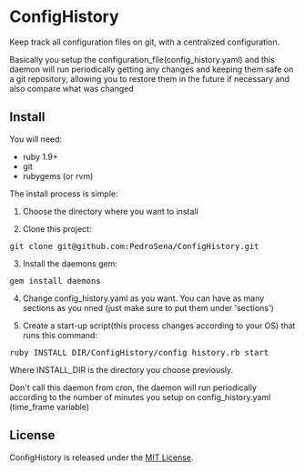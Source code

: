 ConfigHistory
=============

Keep track all configuration files on git, with a centralized configuration.

Basically you setup the configuration_file(config_history.yaml) and this daemon will run periodically getting any
changes and keeping them safe on a git repository, allowing you to restore them in the future if necessary and
also compare what was changed

Install
-------

You will need:
* ruby 1.9+
* git
* rubygems (or rvm)

The install process is simple:

1.  Choose the directory where you want to install

2.  Clone this project:
<pre>
git clone git@github.com:PedroSena/ConfigHistory.git
</pre>

3.  Install the daemons gem:
<pre>
gem install daemons
</pre>

4.  Change config_history.yaml as you want. You can have as many sections as you nned (just make sure to put them under 'sections')

5.  Create a start-up script(this process changes according to your OS) that runs this command:
<pre>
ruby INSTALL_DIR/ConfigHistory/config_history.rb start
</pre>

Where INSTALL_DIR is the directory you choose previously.

Don't call this daemon from cron, the daemon will run periodically according to the number of
minutes you setup on config_history.yaml (time_frame variable)

License
-------

ConfigHistory is released under the [MIT License](http://www.opensource.org/licenses/MIT).